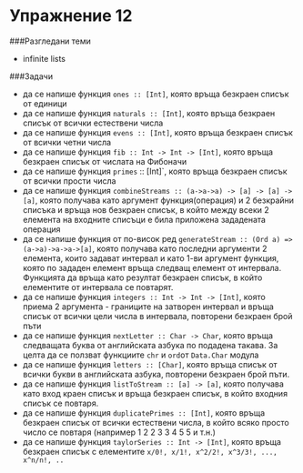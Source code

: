Упражнение 12
=========

###Разгледани теми
- infinite lists

###Задачи
- да се напише функция `ones :: [Int]`, която връща безкраен списък от единици
- да се напише функция `naturals :: [Int]`, която връща безкраен списък от всички естествени числа
- да се напише функция `evens :: [Int]`, която връща безкраен списък от всички четни числа
- да се напише функция `fib :: Int -> Int -> [Int]`, която връща безкраен списък от числата на Фибоначи
- да се напише функция `primes` :: [Int]`, която връща безкраен списък от всички прости числа
- да се напише функция `combineStreams :: (a->a->a) -> [a] -> [a] -> [a]`, която получава като аргумент функция(операция) и 2 безкрайни списъка и връща нов безкраен списък, в който между всеки 2 елемента на входните списъци е била приложена зададената операция
- да се напише функция от по-висок ред `generateStream :: (Ord a) => (a->a)->a->a->[a]`, която получава като последни аргументи 2 елемента, които задават интервал и като 1-ви аргумент функция, която по зададен елемент връща следващ елемент от интервала. Функцията да връща като резултат безкраен списък, в който елементите от интервала се повтарят.
- да се напише функция `integers :: Int -> Int -> [Int]`, която приема 2 аргумента - границите на затворен интервал и връща списък от всички цели числа в интервала, повторени безкраен брой пъти
- да се напише функция `nextLetter :: Char -> Char`, която връща следващата буква от английската азбука по подадена такава. За целта да се ползват функциите `chr` и `ord`от `Data.Char` модулa
- да се напише функция `letters :: [Char]`, която връща списък от всички букви в английската азбука, повторени безкраен брой пъти.
- да се напише функция `listToStream :: [a] -> [a]`, която получава като вход краен списък и връща безкраен списък, в който входния списък се повтаря. 
- да се напише функция `duplicatePrimes :: [Int]`, която връща безкраен списък от всички естествени числа, в който всяко просто число се повтаря (например 1 2 2 3 3 4 5 5 и т.н.)
- да се напише функция `taylorSeries :: Int -> [Int]`, която връща безкраен списък с елементите `x/0!, x/1!, x^2/2!, x^3/3!, ..., x^n/n!, ..`
